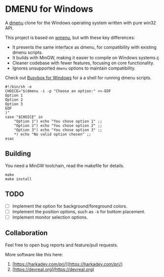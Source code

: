 # DMENU for Windows

A [dmenu](https://tools.suckless.org/dmenu/) clone for the Windows
operating system written with pure win32 API.

This project is based on [wmenu](https://github.com/LinArcX/wmenu), but
with these key differences:

- It presents the same interface as dmenu, for compatibility with
  existing dmenu scripts.
- It builds with MinGW, making it easier to compile on Windows systems.ç
- Cleaner codebase with fewer features, focusing on core functionality.
- Ignores unsupported `dmenu` options to maintain compatibility.

Check out [Busybox for Windows](https://frippery.org/busybox/) for a
a shell for running dmenu scripts.

	#!/bin/sh -e
	CHOICE="$(dmenu -i -p "Choose an option:" <<-EOF
	Option 1
	Option 2
	Option 3
	EOF
	)"
	case "$CHOICE" in
	    "Option 1") echo "You chose option 1" ;;
	    "Option 2") echo "You chose option 2" ;;
	    "Option 3") echo "You chose option 3" ;;
	    *) echo "No valid option chosen" ;;
	esac

## Building

You need a MinGW toolchain, read the makefile for details.

    make
    make install

## TODO

- [ ] Implement the option for background/foreground colors.
- [ ] Implement the position options, such as `-b` for bottom placement.
- [ ] Implement monitor selection options.

## Collaboration

Feel free to open bug reports and feature/pull requests.

More software like this here:

1. [https://harkadev.com/prj/](https://harkadev.com/prj/)
2. [https://devreal.org](https://devreal.org)
